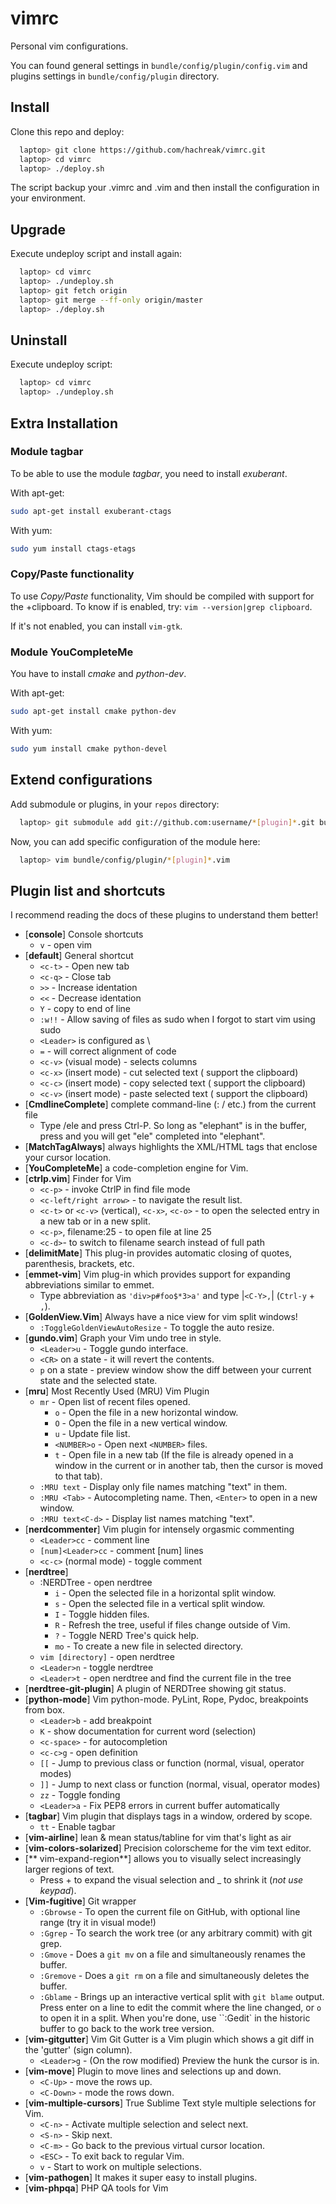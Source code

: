 vimrc
=====

Personal vim configurations.

You can found general settings in `bundle/config/plugin/config.vim`
and plugins settings in `bundle/config/plugin` directory.


Install
-------

Clone this repo and deploy:

```bash
  laptop> git clone https://github.com/hachreak/vimrc.git
  laptop> cd vimrc
  laptop> ./deploy.sh
```

The script backup your .vimrc and .vim and then install the
configuration in your environment.


Upgrade
-------

Execute undeploy script and install again:

```bash
  laptop> cd vimrc
  laptop> ./undeploy.sh
  laptop> git fetch origin
  laptop> git merge --ff-only origin/master
  laptop> ./deploy.sh
```


Uninstall
---------

Execute undeploy script:

```bash
  laptop> cd vimrc
  laptop> ./undeploy.sh
```


Extra Installation
------------------

### Module tagbar

To be able to use the module *tagbar*, you need to install *exuberant*.

With apt-get:

```bash
sudo apt-get install exuberant-ctags
```

With yum:

```bash
sudo yum install ctags-etags
```

### Copy/Paste functionality

To use *Copy/Paste* functionality, Vim should be compiled with support for the +clipboard.
To know if is enabled, try: `vim --version|grep clipboard`.

If it's not enabled, you can install `vim-gtk`.


### Module YouCompleteMe

You have to install *cmake* and *python-dev*.

With apt-get:

```bash
sudo apt-get install cmake python-dev
```

With yum:

```bash
sudo yum install cmake python-devel
```

Extend configurations
---------------------

Add submodule or plugins, in your `repos` directory:

```bash
  laptop> git submodule add git://github.com:username/*[plugin]*.git bundle/*[plugin]*
```

Now, you can add specific configuration of the module here:

```bash
  laptop> vim bundle/config/plugin/*[plugin]*.vim
```


Plugin list and shortcuts
-------------------------

I recommend reading the docs of these plugins to understand them better!

* [**console**] Console shortcuts
  - `v` - open vim
* [**default**] General shortcut
  - `<c-t>` - Open new tab
  - `<c-q>` - Close tab
  - `>>` - Increase identation
  - `<<` - Decrease identation
  - `Y` - copy to end of line
  - `:w!!` - Allow saving of files as sudo when I forgot to start vim using sudo
  - `<Leader>` is configured as \
  - `=` - will correct alignment of code
  - `<c-v>` (visual mode) - selects columns
  - `<c-x>` (insert mode) - cut selected text ( support the clipboard)
  - `<c-c>` (insert mode) - copy selected text ( support the clipboard)
  - `<c-v>` (insert mode) - paste selected text ( support the clipboard)
* [**CmdlineComplete**] complete command-line (: / etc.) from the current file
  - Type /ele and press Ctrl-P. So long as "elephant" is in the buffer, press <c-p> and you will get "ele" completed into "elephant".
* [**MatchTagAlways**] always highlights the XML/HTML tags that enclose your cursor location.
* [**YouCompleteMe**] a code-completion engine for Vim.
* [**ctrlp.vim**] Finder for Vim
  - `<c-p>` - invoke CtrlP in find file mode
  - `<c-left/right arrow>` - to navigate the result list.
  - `<c-t>` or `<c-v>` (vertical), `<c-x>`, `<c-o>`  - to open the selected entry in a new tab or in a new split.
  - `<c-p>`, filename:25 - to open file at line 25
  - `<c-d>`- to switch to filename search instead of full path
* [**delimitMate**] This plug-in provides automatic closing of quotes, parenthesis, brackets, etc.
* [**emmet-vim**] Vim plug-in which provides support for expanding abbreviations similar to emmet.
  - Type abbreviation as `'div>p#foo$*3>a'` and type |`<C-Y>,`| (`Ctrl-y` + `,`).
* [**GoldenView.Vim**] Always have a nice view for vim split windows!
  - `:ToggleGoldenViewAutoResize` - To toggle the auto resize.
* [**gundo.vim**] Graph your Vim undo tree in style.
  - `<Leader>u` - Toggle gundo interface.
  - `<CR>` on a state - it will revert the contents.
  - `p` on a state - preview window show the diff between your current state and the selected state.
* [**mru**] Most Recently Used (MRU) Vim Plugin
  - `mr` - Open list of recent files opened.
    + `o` - Open the file in a new horizontal window.
    + `O` - Open the file in a new vertical window.
    + `u` - Update file list.
    + `<NUMBER>o` - Open next `<NUMBER>` files.
    + `t` - Open file in a new tab (If the file is already opened in a window in the current or in another tab, then the cursor is moved to that tab).
  - `:MRU text` - Display only file names matching "text" in them.
  - `:MRU <Tab>` - Autocompleting name. Then, `<Enter>` to open in a new window.
  - `:MRU text<C-d>` - Display list names matching "text".
* [**nerdcommenter**] Vim plugin for intensely orgasmic commenting
  - `<Leader>cc` - comment line
  - `[num]<Leader>cc` - comment [num] lines
  - `<c-c>` (normal mode) - toggle comment
* [**nerdtree**]
  - :NERDTree - open nerdtree
    - `i` - Open the selected file in a horizontal split window.
    - `s` - Open the selected file in a vertical split window.
    - `I` - Toggle hidden files.
    - `R` - Refresh the tree, useful if files change outside of Vim.
    - `?` - Toggle NERD Tree's quick help.
    - `mo` - To create a new file in selected directory.
  - `vim [directory]` - open nerdtree
  - `<Leader>n` - toggle nerdtree
  - `<Leader>t` - open nerdtree and find the current file in the tree
* [**nerdtree-git-plugin**] A plugin of NERDTree showing git status.
* [**python-mode**] Vim python-mode. PyLint, Rope, Pydoc, breakpoints from box.
  - `<Leader>b` - add breakpoint
  - `K`  - show documentation for current word (selection)
  - `<c-space>` - for autocompletion
  - `<c-c>g` - open definition
  - `[[` - Jump to previous class or function (normal, visual, operator modes)
  - `]]` - Jump to next class or function (normal, visual, operator modes)
  - `zz` - Toggle fonding
  - `<Leader>a` - Fix PEP8 errors in current buffer automatically
* [**tagbar**] Vim plugin that displays tags in a window, ordered by scope.
  - `tt` - Enable tagbar
* [**vim-airline**] lean & mean status/tabline for vim that's light as air
* [**vim-colors-solarized**] Precision colorscheme for the vim text editor.
* [** vim-expand-region**] allows you to visually select increasingly larger regions of text.
  - Press + to expand the visual selection and _ to shrink it (*not use keypad*).
* [**Vim-fugitive**] Git wrapper
  - `:Gbrowse` - To open the current file on GitHub, with optional line range (try it in visual mode!)
  - `:Ggrep` - To search the work tree (or any arbitrary commit) with git grep.
  - `:Gmove` - Does a `git mv` on a file and simultaneously renames the buffer.
  - `:Gremove` - Does a `git rm` on a file and simultaneously deletes the buffer.
  - `:Gblame` - Brings up an interactive vertical split with `git blame` output. Press enter on a line to edit the commit where the line changed, or `o` to open it in a split. When you're done, use ``:Gedit` in the historic buffer to go back to the work tree version.
* [**vim-gitgutter**] Vim Git Gutter is a Vim plugin which shows a git diff in the 'gutter' (sign column).
  - `<Leader>g` - (On the row modified) Preview the hunk the cursor is in.
* [**vim-move**] Plugin to move lines and selections up and down.
  - `<C-Up>` - move the rows up.
  - `<C-Down>` - mode the rows down.
* [**vim-multiple-cursors**] True Sublime Text style multiple selections for Vim.
  - `<C-n>` - Activate multiple selection and select next.
  - `<S-n>` - Skip next.
  - `<C-m>` - Go back to the previous virtual cursor location.
  - `<ESC>` - To exit back to regular Vim.
  - `v` - Start to work on multiple selections.
* [**vim-pathogen**] It makes it super easy to install plugins.
* [**vim-phpqa**] PHP QA tools for Vim

